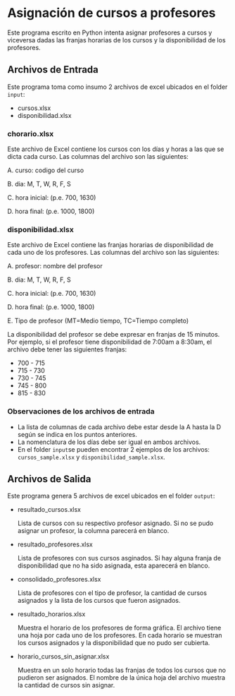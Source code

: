 # Asignación de cursos a profesores

Este programa escrito en Python intenta asignar profesores a cursos y viceversa dadas las franjas horarias de los cursos y la disponibilidad de los profesores.

## Archivos de Entrada

Este programa toma como insumo 2 archivos de excel ubicados en el folder `input`:

- cursos.xlsx
- disponibilidad.xlsx

### chorario.xlsx

Este archivo de Excel contiene los cursos con los días y horas a las que se dicta cada curso.
Las columnas del archivo son las siguientes:

A. curso: codigo del curso

B. dia: M, T, W, R, F, S

C. hora inicial: (p.e. 700, 1630)

D. hora final: (p.e. 1000, 1800)

### disponibilidad.xlsx

Este archivo de Excel contiene las franjas horarias de disponibilidad de cada uno de los profesores.
Las columnas del archivo son las siguientes:

A. profesor: nombre del profesor

B. dia: M, T, W, R, F, S

C. hora inicial: (p.e. 700, 1630)

D. hora final: (p.e. 1000, 1800)

E. Tipo de profesor (MT=Medio tiempo, TC=Tiempo completo)

La disponibilidad del profesor se debe expresar en franjas de 15 minutos. Por ejemplo, si el profesor tiene disponibilidad de 7:00am a 8:30am, el archivo debe tener las siguientes franjas:

- 700 - 715
- 715 - 730
- 730 - 745
- 745 - 800
- 815 - 830

### Observaciones de los archivos de entrada

- La lista de columnas de cada archivo debe estar desde la A hasta la D según se indica en los puntos anteriores.
- La nomenclatura de los días debe ser igual en ambos archivos.
- En el folder `input`se pueden encontrar 2 ejemplos de los archivos: `cursos_sample.xlsx` y `disponibilidad_sample.xlsx`.

## Archivos de Salida

Este programa genera 5 archivos de excel ubicados en el folder `output`:

- resultado_cursos.xlsx

  Lista de cursos con su respectivo profesor asignado. Si no se pudo asignar un profesor, la columna parecerá en blanco.

- resultado_profesores.xlsx

  Lista de profesores con sus cursos asginados. Si hay alguna franja de disponibilidad que no ha sido asignada, esta aparecerá en blanco.

- consolidado_profesores.xlsx

  Lista de profesores con el tipo de profesor, la cantidad de cursos asignados y la lista de los cursos que fueron asignados.

- resultado_horarios.xlsx

  Muestra el horario de los profesores de forma gráfica. El archivo tiene una hoja por cada uno de los profesores. En cada horario se muestran los cursos asignados y la disponibilidad que no pudo ser cubierta.

- horario_cursos_sin_asignar.xlsx

  Muestra en un solo horario todas las franjas de todos los cursos que no pudieron ser asignados. El nombre de la única hoja del archivo muestra la cantidad de cursos sin asignar.
